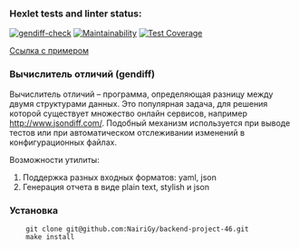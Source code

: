 ### Hexlet tests and linter status:
[![gendiff-check](https://github.com/NairiGy/backend-project-46/actions/workflows/gendiff-check.yml/badge.svg)](https://github.com/NairiGy/backend-project-46/actions/workflows/gendiff-check.yml)
[![Maintainability](https://api.codeclimate.com/v1/badges/15a61948ce22767b567b/maintainability)](https://codeclimate.com/github/NairiGy/backend-project-46/maintainability)
[![Test Coverage](https://api.codeclimate.com/v1/badges/15a61948ce22767b567b/test_coverage)](https://codeclimate.com/github/NairiGy/backend-project-46/test_coverage)

[Ссылка с примером](https://asciinema.org/a/q5TA2ci0SRLpr0BMsaToybOxq)


### Вычислитель отличий (gendiff)

Вычислитель отличий – программа, определяющая разницу между двумя структурами данных. Это популярная задача, для решения которой существует множество онлайн сервисов, например http://www.jsondiff.com/. Подобный механизм используется при выводе тестов или при автоматическом отслеживании изменений в конфигурационных файлах.

Возможности утилиты:

1. Поддержка разных входных форматов: yaml, json
2. Генерация отчета в виде plain text, stylish и json

### Установка

        git clone git@github.com:NairiGy/backend-project-46.git
        make install
